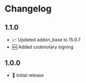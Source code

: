 # Changelog

## 1.1.0

* 📈 Updated addon_base to 15.0.7
* 🆕 Added codenotary signing

## 1.0.0

- 🎉 Initial release

